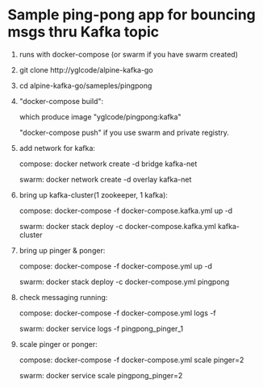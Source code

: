 Sample ping-pong app for bouncing msgs thru Kafka topic
=======================================================

1. runs with docker-compose (or swarm if you have swarm created)

2. git clone http://yglcode/alpine-kafka-go

3. cd alpine-kafka-go/sameples/pingpong

4. "docker-compose build":

   which produce image "yglcode/pingpong:kafka"

   "docker-compose push" if you use swarm and private registry.

5. add network for kafka:

   compose: docker network create -d bridge kafka-net

   swarm:   docker network create -d overlay kafka-net

6. bring up kafka-cluster(1 zookeeper, 1 kafka):

   compose: docker-compose -f docker-compose.kafka.yml up -d

   swarm: docker stack deploy -c docker-compose.kafka.yml kafka-cluster

7. bring up pinger & ponger:

   compose: docker-compose -f docker-compose.yml up -d

   swarm:   docker stack deploy -c docker-compose.yml pingpong

8. check messaging running:

   compose: docker-compose -f docker-compose.yml logs -f

   swarm:   docker service logs -f pingpong_pinger_1

9. scale pinger or ponger:

   compose: docker-compose -f docker-compose.yml scale pinger=2

   swarm:   docker service scale pingpong_pinger=2

